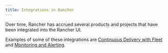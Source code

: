 ```yaml
---
title: Integrations in Rancher
---
```


<head>
  <link rel="canonical" href="https://ranchermanager.docs.rancher.com/getting-started/overview"/>
</head>

Over time, Rancher has accrued several products and projects that have been integrated into the Rancher UI.

Examples of some of these integrations are [Continuous Delivery with Fleet](../pages-for-subheaders/fleet-gitops-at-scale.md) and [Monitoring and Alerting](../pages-for-subheaders/monitoring-and-alerting.md).

